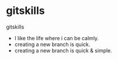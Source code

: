 # gitskills
gitskills
* l like the life where i can be calmly.
* creating a new branch is quick.
* creating a new branch is quick & simple.
